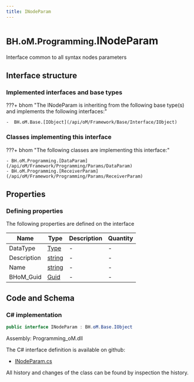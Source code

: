 ```yaml
---
title: INodeParam
---
```


# <small>BH.oM.Programming.</small>**INodeParam**

Interface common to all syntax nodes parameters

## Interface structure

### Implemented interfaces and base types

???+ bhom "The INodeParam is inheriting from the following base type(s) and implements the following interfaces:"

    -  BH.oM.Base.[IObject](/api/oM/Framework/Base/Interface/IObject)


### Classes implementing this interface

???+ bhom "The following classes are implementing this interface:"

    - BH.oM.Programming.[DataParam](/api/oM/Framework/Programming/Params/DataParam)
    - BH.oM.Programming.[ReceiverParam](/api/oM/Framework/Programming/Params/ReceiverParam)


## Properties



### Defining properties

The following properties are defined on the interface

| Name             | Type             | Description      | Quantity         |
|------------------|------------------|------------------|------------------|
| DataType | [Type](https://learn.microsoft.com/en-us/dotnet/api/System.Type?view=netstandard-2.0) | - | - |
| Description | [string](https://learn.microsoft.com/en-us/dotnet/api/System.String?view=netstandard-2.0) | - | - |
| Name | [string](https://learn.microsoft.com/en-us/dotnet/api/System.String?view=netstandard-2.0) | - | - |
| BHoM_Guid | [Guid](https://learn.microsoft.com/en-us/dotnet/api/System.Guid?view=netstandard-2.0) | - | - |


## Code and Schema

### C# implementation

``` C# title="C#"
public interface INodeParam : BH.oM.Base.IObject
```

Assembly: Programming_oM.dll

The C# interface definition is available on github:

- [INodeParam.cs](https://github.com/BHoM/BHoM/blob/develop/Programming_oM/Params\INodeParam.cs)

All history and changes of the class can be found by inspection the history.
